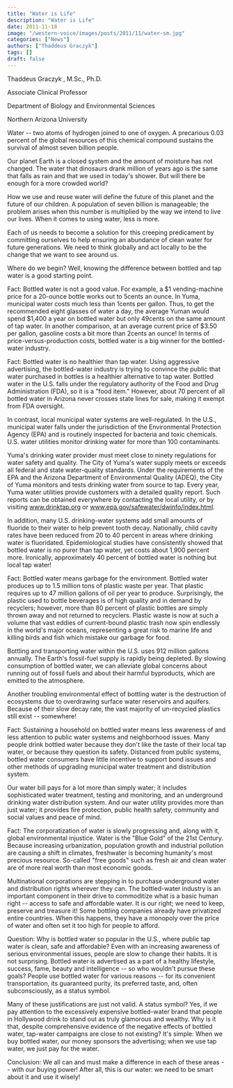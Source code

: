 ```yaml
---
title: "Water is Life"
description: "Water is Life"
date: 2011-11-18
image: "/western-voice/images/posts/2011/11/water-sm.jpg"
categories: ["News"]
authors: ["Thaddeus Graczyk"]
tags: []
draft: false
---
```

Thaddeus Graczyk , M.Sc., Ph.D.

Associate Clinical Professor

Department of Biology and Environmental Sciences

Northern Arizona University

Water -- two atoms of hydrogen joined to one of oxygen. A precarious 0.03 percent of the global resources of this chemical compound sustains the survival of almost seven billion people.

Our planet Earth is a closed system and the amount of moisture has not changed. The water that dinosaurs drank million of years ago is the same that falls as rain and that we used in today's shower. But will there be enough for a more crowded world?

How we use and reuse water will define the future of this planet and the future of our children. A population of seven billion is manageable; the problem arises when this number is multiplied by the way we intend to live our lives. When it comes to using water, less is more.

Each of us needs to become a solution for this creeping predicament by committing ourselves to help ensuring an abundance of clean water for future generations. We need to think globally and act locally to be the change that we want to see around us.

Where do we begin? Well, knowing the difference between bottled and tap water is a good starting point.

Fact: Bottled water is not a good value. For example, a $1 vending-machine price for a 20-ounce bottle works out to 5cents an ounce. In Yuma, municipal water costs much less than 1cents per gallon. Thus, to get the recommended eight glasses of water a day, the average Yuman would spend $1,400 a year on bottled water but only 49cents on the same amount of tap water. In another comparison, at an average current price of $3.50 per gallon, gasoline costs a bit more than 2cents an ounce! In terms of price-versus-production costs, bottled water is a big winner for the bottled-water industry.

Fact: Bottled water is no healthier than tap water. Using aggressive advertising, the bottled-water industry is trying to convince the public that water purchased in bottles is a healthier alternative to tap water. Bottled water in the U.S. falls under the regulatory authority of the Food and Drug Administration (FDA), so it is a "food item." However, about 70 percent of all bottled water in Arizona never crosses state lines for sale, making it exempt from FDA oversight.

In contrast, local municipal water systems are well-regulated. In the U.S., municipal water falls under the jurisdiction of the Environmental Protection Agency (EPA) and is routinely inspected for bacteria and toxic chemicals. U.S. water utilities monitor drinking water for more than 100 contaminants.

Yuma's drinking water provider must meet close to ninety regulations for water safety and quality. The City of Yuma's water supply meets or exceeds all federal and state water-quality standards. Under the requirements of the EPA and the Arizona Department of Environmental Quality (ADEQ), the City of Yuma monitors and tests drinking water from source to tap. Every year, Yuma water utilities provide customers with a detailed quality report. Such reports can be obtained everywhere by contacting the local utility, or by visiting www.drinktap.org or www.epa.gov/safewater/dwinfo/index.html.

In addition, many U.S. drinking-water systems add small amounts of fluoride to their water to help prevent tooth decay. Nationally, child cavity rates have been reduced from 20 to 40 percent in areas where drinking water is fluoridated. Epidemiological studies have consistently showed that bottled water is no purer than tap water, yet costs about 1,900 percent more. Ironically, approximately 40 percent of bottled water is nothing but local tap water!

Fact: Bottled water means garbage for the environment. Bottled water produces up to 1.5 million tons of plastic waste per year. That plastic requires up to 47 million gallons of oil per year to produce. Surprisingly, the plastic used to bottle beverages is of high quality and in demand by recyclers; however, more than 80 percent of plastic bottles are simply thrown away and not returned to recyclers. Plastic waste is now at such a volume that vast eddies of current-bound plastic trash now spin endlessly in the world's major oceans, representing a great risk to marine life and killing birds and fish which mistake our garbage for food.

Bottling and transporting water within the U.S. uses 912 million gallons annually. The Earth's fossil-fuel supply is rapidly being depleted. By slowing consumption of bottled water, we can alleviate global concerns about running out of fossil fuels and about their harmful byproducts, which are emitted to the atmosphere.

Another troubling environmental effect of bottling water is the destruction of ecosystems due to overdrawing surface water reservoirs and aquifers. Because of their slow decay rate, the vast majority of un-recycled plastics still exist -- somewhere!

Fact: Sustaining a household on bottled water means less awareness of and less attention to public water systems and neighborhood issues. Many people drink bottled water because they don't like the taste of their local tap water, or because they question its safety. Distanced from public systems, bottled water consumers have little incentive to support bond issues and other methods of upgrading municipal water treatment and distribution system.

Our water bill pays for a lot more than simply water; it includes sophisticated water treatment, testing and monitoring, and an underground drinking water distribution system. And our water utility provides more than just water; it provides fire protection, public health safety, community and social values and peace of mind.

Fact: The corporatization of water is slowly progressing and, along with it, global environmental injustice. Water is the "Blue Gold" of the 21st Century. Because increasing urbanization, population growth and industrial pollution are causing a shift in climates, freshwater is becoming humanity's most precious resource. So-called "free goods" such as fresh air and clean water are of more real worth than most economic goods.

Multinational corporations are stepping in to purchase underground water and distribution rights wherever they can. The bottled-water industry is an important component in their drive to commoditize what is a basic human right -- access to safe and affordable water. It is our right; we need to keep, preserve and treasure it! Some bottling companies already have privatized entire countries. When this happens, they have a monopoly over the price of water and often set it too high for people to afford.

Question: Why is bottled water so popular in the U.S., where public tap water is clean, safe and affordable? Even with an increasing awareness of serious environmental issues, people are slow to change their habits. It is not surprising. Bottled water is advertised as a part of a healthy lifestyle, success, fame, beauty and intelligence -- so who wouldn't pursue these goals? People use bottled water for various reasons -- for its convenient transportation, its guaranteed purity, its preferred taste, and, often subconsciously, as a status symbol.

Many of these justifications are just not valid. A status symbol? Yes, if we pay attention to the excessively expensive bottled-water brand that people in Hollywood drink to stand out as truly glamorous and wealthy. Why is it that, despite comprehensive evidence of the negative effects of bottled water, tap-water campaigns are close to not existing? It's simple: When we buy bottled water, our money sponsors the advertising; when we use tap water, we just pay for the water.

Conclusion: We all can and must make a difference in each of these areas -- with our buying power! After all, this is our water: we need to be smart about it and use it wisely!